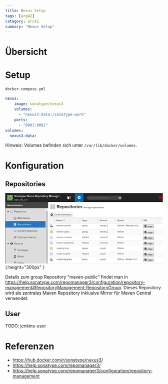 ```yaml
---
title: Nexus Setup
tags: [arg42]
category: arc42
summary: "Nexus Setup"
---
```


# Übersicht

# Setup

`docker-compose.yml`
~~~yml
nexus:
    image: sonatype/nexus3
    volumes:
      - "nexus3-data:/sonatype-work"
    ports:
      - "8081:8081"
volumes:
  nexus3-data:
~~~

Hinweis: Volumes befinden sich unter `/var/lib/docker/volumes`.


# Konfiguration

## Repositories
![Nexus repositories](08_05_100_nexus/nexus_default_repositories.png "Nexus Repositories"){:height="300px" }

Details zum group Repository "maven-public" findet man in 
<https://help.sonatype.com/repomanager3/configuration/repository-management#RepositoryManagement-RepositoryGroup>. Dieses Repository 
wird als zentrales Maven Repository inklusive Mirror für Maven Central verwendet.

## User

TODO: jenkins-user

# Referenzen

* <https://hub.docker.com/r/sonatype/nexus3/>
* <https://help.sonatype.com/repomanager3/>  
* <https://help.sonatype.com/repomanager3/configuration/repository-management>  